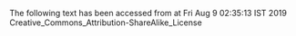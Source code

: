 The following text has been accessed from at Fri Aug 9 02:35:13 IST 2019
Creative_Commons_Attribution-ShareAlike_License
